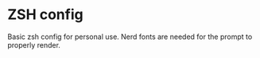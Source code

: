 
# ZSH config

Basic zsh config for personal use. Nerd fonts are needed for the prompt to properly render.
